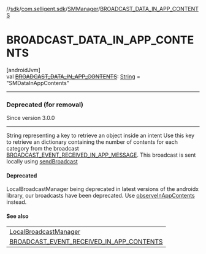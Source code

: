 //[sdk](../../../index.md)/[com.selligent.sdk](../index.md)/[SMManager](index.md)/[BROADCAST_DATA_IN_APP_CONTENTS](-b-r-o-a-d-c-a-s-t_-d-a-t-a_-i-n_-a-p-p_-c-o-n-t-e-n-t-s.md)

# BROADCAST_DATA_IN_APP_CONTENTS

[androidJvm]\
val [~~BROADCAST_DATA_IN_APP_CONTENTS~~](-b-r-o-a-d-c-a-s-t_-d-a-t-a_-i-n_-a-p-p_-c-o-n-t-e-n-t-s.md): [String](https://developer.android.com/reference/kotlin/java/lang/String.html) = &quot;SMDataInAppContents&quot;

---

### Deprecated (for removal)

Since version 3.0.0

---

String representing a key to retrieve an object inside an intent Use this key to retrieve an dictionary containing the number of contents for each category from the broadcast [BROADCAST_EVENT_RECEIVED_IN_APP_MESSAGE](-b-r-o-a-d-c-a-s-t_-e-v-e-n-t_-r-e-c-e-i-v-e-d_-i-n_-a-p-p_-m-e-s-s-a-g-e.md). This broadcast is sent locally using [sendBroadcast](https://developer.android.com/reference/kotlin/androidx/localbroadcastmanager/content/LocalBroadcastManager.html#sendbroadcast)

#### Deprecated

LocalBroadcastManager being deprecated in latest versions of the androidx library, our broadcasts have been deprecated. Use [observeInAppContents](../-s-m-observer-manager/observe-in-app-contents.md) instead.

#### See also

| |
|---|
| [LocalBroadcastManager](https://developer.android.com/reference/kotlin/androidx/localbroadcastmanager/content/LocalBroadcastManager.html#sendbroadcast) |
| [BROADCAST_EVENT_RECEIVED_IN_APP_CONTENTS](-b-r-o-a-d-c-a-s-t_-e-v-e-n-t_-r-e-c-e-i-v-e-d_-i-n_-a-p-p_-c-o-n-t-e-n-t-s.md) |
